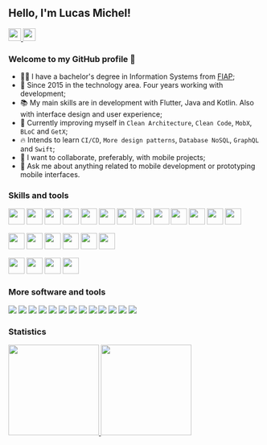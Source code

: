 ## Hello, I'm Lucas Michel!

<a href="https://www.linkedin.com/in/srlucasmichel/" target="_blank">
  <img src="https://img.shields.io/badge/srlucasmichel-0077B5?flat&logo=linkedin&logoColor=white" height="25px"/>
</a>
<a href="https://www.behance.net/srlucasmichel/" target="_blank">
  <img src="https://img.shields.io/badge/-srlucasmichel-blue?style=flat&logo=behance&logoColor=white" height="25px" />
</a>

### Welcome to my GitHub profile :wave:

- :man_student: I have a bachelor's degree in Information Systems from [FIAP](https://www.fiap.com.br/);
- :briefcase: Since 2015 in the technology area. Four years working with development;
- :books: My main skills are in development with Flutter, Java and Kotlin. Also with interface design and user experience;
- :rocket: Currently improving myself in ```Clean Architecture```, ```Clean Code```, ```MobX```, ```BLoC``` and ```GetX```;
- :fire: Intends to learn ```CI/CD```, ```More design patterns```, ```Database NoSQL```, ```GraphQL``` and ```Swift```;
- :purple_heart: I want to collaborate, preferably, with mobile projects;
- :speech_balloon: Ask me about anything related to mobile development or prototyping mobile interfaces.

### Skills and tools
<p width="100%">
  <img src="https://cdn.jsdelivr.net/gh/devicons/devicon/icons/flutter/flutter-original.svg" width="32px" />
  <img src="https://cdn.jsdelivr.net/gh/devicons/devicon/icons/dart/dart-original.svg" width="32px" />
  <img src="https://cdn.jsdelivr.net/gh/devicons/devicon/icons/sqlite/sqlite-original.svg" width="32px" />
  <img src="https://cdn.jsdelivr.net/gh/devicons/devicon/icons/java/java-original.svg" width="32px" />
  <img src="https://cdn.jsdelivr.net/gh/devicons/devicon/icons/kotlin/kotlin-original.svg" width="32px" />
  <img src="https://cdn.jsdelivr.net/gh/devicons/devicon/icons/firebase/firebase-plain.svg" width="32px" />  
  <img src="https://cdn.jsdelivr.net/gh/devicons/devicon/icons/html5/html5-original.svg" width="32px" />
  <img src="https://cdn.jsdelivr.net/gh/devicons/devicon/icons/css3/css3-original.svg" width="32px" />
  <img src="https://cdn.jsdelivr.net/gh/devicons/devicon/icons/javascript/javascript-original.svg" width="32px" />
  <img src="https://cdn.jsdelivr.net/gh/devicons/devicon/icons/typescript/typescript-original.svg" width="32px" />
  <img src="https://cdn.jsdelivr.net/gh/devicons/devicon/icons/nodejs/nodejs-original.svg" width="32px" />
  <img src="https://cdn.jsdelivr.net/gh/devicons/devicon/icons/spring/spring-original.svg" width="32px" />
  <img src="https://cdn.jsdelivr.net/gh/devicons/devicon/icons/mysql/mysql-original-wordmark.svg" width="32px" /> 
</p>

<p width="100%">
  <img src="https://cdn.jsdelivr.net/gh/devicons/devicon/icons/androidstudio/androidstudio-original.svg" width="32px" />
  <img src="https://cdn.jsdelivr.net/gh/devicons/devicon/icons/vscode/vscode-original.svg" width="32px" />
  <img src="https://cdn.jsdelivr.net/gh/devicons/devicon/icons/xcode/xcode-original.svg" width="32px" />
  <img src="https://cdn.jsdelivr.net/gh/devicons/devicon/icons/git/git-original.svg" width="32px" />
  <img src="https://cdn.jsdelivr.net/gh/devicons/devicon/icons/github/github-original.svg" width="32px" />
  <img src="https://cdn.jsdelivr.net/gh/devicons/devicon/icons/gitlab/gitlab-original.svg" width="32px" />   
</p>

<p width="100%">
  <img src="https://cdn.jsdelivr.net/gh/devicons/devicon/icons/figma/figma-original.svg" width="32px" />
  <img src="https://cdn.jsdelivr.net/gh/devicons/devicon/icons/xd/xd-plain.svg" width="32px" />
  <img src="https://cdn.jsdelivr.net/gh/devicons/devicon/icons/photoshop/photoshop-plain.svg" width="32px" />
  <img src="https://cdn.jsdelivr.net/gh/devicons/devicon/icons/canva/canva-original.svg" width="32px" />
</p>

### More software and tools
<P width="100%">
  <img src="https://img.shields.io/badge/Postman-FF6C37?style=flat&logo=postman&logoColor=white" />
  <img src="https://img.shields.io/badge/Miro-050038?style=flat&logo=Miro&logoColor=white" />
  <img src="https://img.shields.io/badge/Jira-0052CC?style=flat&logo=Jira&logoColor=white" />
  <img src="https://img.shields.io/badge/Slack-4A154B?style=flat&logo=slack&logoColor=white" />
  <img src="https://img.shields.io/badge/Notion-000000?style=flat&logo=notion&logoColor=white" />
  <img src="https://img.shields.io/badge/Trello-0052CC?style=flat&logo=trello&logoColor=white" />
  <img src="https://img.shields.io/badge/Prezi-3181FF?style=flat&logo=prezi&logoColor=white" />
  <img src="https://img.shields.io/badge/Google%20Sheets-34A853?style=flat&logo=google-sheets&logoColor=white" />
  <img src="https://img.shields.io/badge/MS_Excel-217346?style=flat&logo=microsoft-excel&logoColor=white" />
  <img src="https://img.shields.io/badge/MS_Word-2B579A?style=flat&logo=microsoft-word&logoColor=white" />
  <img src="https://img.shields.io/badge/MS_PowerPoint-B7472A?style=flat&logo=microsoft-powerpoint&logoColor=white" />
  <img src="https://img.shields.io/badge/MS_Visio-3955A3?style=flat&logo=microsoft-visio&logoColor=white" />
  <img src="https://img.shields.io/badge/-Swagger-%23Clojure?style=flat&logo=swagger&logoColor=white" />
</P>

### Statistics

<div>
  <a href="https://github.com/srlucasmichel">
  <img height="180em" src="https://github-readme-stats.vercel.app/api/top-langs/?username=srlucasmichel&layout=compact&langs_count=7&theme=radical&hide=cmake,c,objective-c,ruby,c%2B%2B" />
  <img height="180em" src="https://github-readme-stats.vercel.app/api?username=srlucasmichel&show_icons=true&theme=radical&include_all_commits=false&count_private=true" />
</div>

<!---
srlucasmichel/srlucasmichel is a ✨ special ✨ repository because its `README.md` (this file) appears on your GitHub profile.
You can click the Preview link to take a look at your changes.
--->
